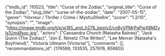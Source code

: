 {"tmdb_id": 110523, "title": "Curse of the Zodiac", "original_title": "Curse of the Zodiac", "slug_title": "curse-of-the-zodiac", "date": "2007-05-15", "genre": "Horreur / Thriller / Crime / Myst\u00e8re", "score": "1.2/10", "synopsis": "", "image": "https://image.tmdb.org/t/p/w185_and_h278_bestv2/vxByVPMrPaPwX8MZyls1Um4fsoc.jpg", "actors": ["Cassandra Church (Natasha Baines)", "Jack Quinn (The Zodiac)", "Jon E. Nimetz (The Writer)", "Lee Mercer (Natasha's Boyfriend)", "Victoria Ullmann (Victoria)"], "comments": [], "recommandations_id": [176589, 133535, 257976, 85880]}
